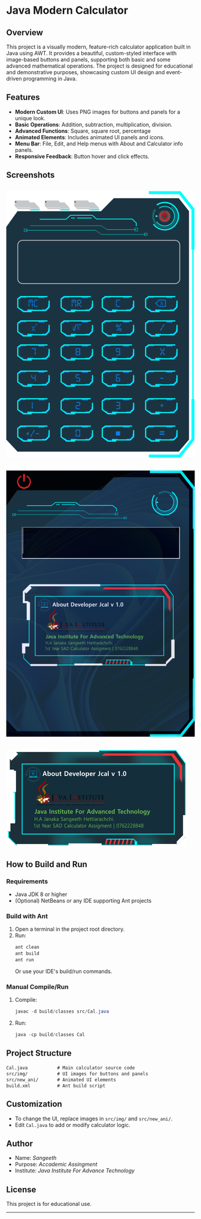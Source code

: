 # Java Modern Calculator

## Overview
This project is a visually modern, feature-rich calculator application built in Java using AWT. It provides a beautiful, custom-styled interface with image-based buttons and panels, supporting both basic and some advanced mathematical operations. The project is designed for educational and demonstrative purposes, showcasing custom UI design and event-driven programming in Java.

## Features
- **Modern Custom UI**: Uses PNG images for buttons and panels for a unique look.
- **Basic Operations**: Addition, subtraction, multiplication, division.
- **Advanced Functions**: Square, square root, percentage
- **Animated Elements**: Includes animated UI panels and icons.
- **Menu Bar**: File, Edit, and Help menus with About and Calculator info panels.
- **Responsive Feedback**: Button hover and click effects.

## Screenshots

![Calculator UI](src/img/ui.png)
---

![Main UI with about](src/imgs/ui_with_about.png)
---

![About](src/img/about.png)
--


## How to Build and Run

### Requirements
- Java JDK 8 or higher
- (Optional) NetBeans or any IDE supporting Ant projects

### Build with Ant
1. Open a terminal in the project root directory.
2. Run:
   ```powershell
   ant clean
   ant build
   ant run
   ```
   Or use your IDE's build/run commands.

### Manual Compile/Run
1. Compile:
   ```powershell
   javac -d build/classes src/Cal.java
   ```
2. Run:
   ```powershell
   java -cp build/classes Cal
   ```

## Project Structure
```
Cal.java           # Main calculator source code
src/img/           # UI images for buttons and panels
src/new_ani/       # Animated UI elements
build.xml          # Ant build script
```

## Customization
- To change the UI, replace images in `src/img/` and `src/new_ani/`.
- Edit `Cal.java` to add or modify calculator logic.

## Author
- Name: *Sangeeth*
- Purpose: *Accademic Assingment*
- Institute: *Java Institute For Advance Technology*

## License
This project is for educational use.

---

